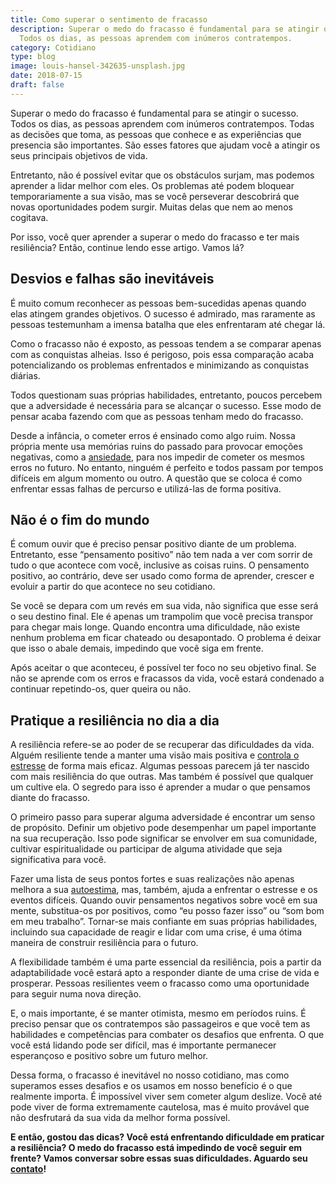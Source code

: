 ```yaml
---
title: Como superar o sentimento de fracasso
description: Superar o medo do fracasso é fundamental para se atingir o sucesso.
  Todos os dias, as pessoas aprendem com inúmeros contratempos.
category: Cotidiano
type: blog
image: louis-hansel-342635-unsplash.jpg
date: 2018-07-15
draft: false
---
```


Superar o medo do fracasso é fundamental para se atingir o sucesso. Todos os dias, as pessoas aprendem com inúmeros contratempos. Todas as decisões que toma, as pessoas que conhece e as experiências que presencia são importantes. São esses fatores que ajudam você a atingir os seus principais objetivos de vida.

Entretanto, não é possível evitar que os obstáculos surjam, mas podemos aprender a lidar melhor com eles. Os problemas até podem bloquear temporariamente a sua visão, mas se você perseverar descobrirá que novas oportunidades podem surgir. Muitas delas que nem ao menos cogitava.

Por isso, você quer aprender a superar o medo do fracasso e ter mais resiliência? Então, continue lendo esse artigo. Vamos lá?

## **Desvios e falhas são inevitáveis**

É muito comum reconhecer as pessoas bem-sucedidas apenas quando elas atingem grandes objetivos. O sucesso é admirado, mas raramente as pessoas testemunham a imensa batalha que eles enfrentaram até chegar lá.

Como o fracasso não é exposto, as pessoas tendem a se comparar apenas com as conquistas alheias. Isso é perigoso, pois essa comparação acaba potencializando os problemas enfrentados e minimizando as conquistas diárias.

Todos questionam suas próprias habilidades, entretanto, poucos percebem que a adversidade é necessária para se alcançar o sucesso. Esse modo de pensar acaba fazendo com que as pessoas tenham medo do fracasso.

Desde a infância, o cometer erros é ensinado como algo ruim. Nossa própria mente usa memórias ruins do passado para provocar emoções negativas, como a [ansiedade](/ansiedade-o-mal-do-novo-seculo/), para nos impedir de cometer os mesmos erros no futuro. No entanto, ninguém é perfeito e todos passam por tempos difíceis em algum momento ou outro. A questão que se coloca é como enfrentar essas falhas de percurso e utilizá-las de forma positiva.

## **Não é o fim do mundo**

É comum ouvir que é preciso pensar positivo diante de um problema. Entretanto, esse “pensamento positivo” não tem nada a ver com sorrir de tudo o que acontece com você, inclusive as coisas ruins. O pensamento positivo, ao contrário, deve ser usado como forma de aprender, crescer e evoluir a partir do que acontece no seu cotidiano.

Se você se depara com um revés em sua vida, não significa que esse será o seu destino final. Ele é apenas um trampolim que você precisa transpor para chegar mais longe. Quando encontra uma dificuldade, não existe nenhum problema em ficar chateado ou desapontado. O problema é deixar que isso o abale demais, impedindo que você siga em frente.

Após aceitar o que aconteceu, é possível ter foco no seu objetivo final. Se não se aprende com os erros e fracassos da vida, você estará condenado a continuar repetindo-os, quer queira ou não.

## **Pratique a resiliência no dia a dia**

A resiliência refere-se ao poder de se recuperar das dificuldades da vida. Alguém resiliente tende a manter uma visão mais positiva e [controla o estresse](/5-maneiras-de-se-controlar-o-estresse/) de forma mais eficaz. Algumas pessoas parecem já ter nascido com mais resiliência do que outras. Mas também é possível que qualquer um cultive ela. O segredo para isso é aprender a mudar o que pensamos diante do fracasso.

O primeiro passo para superar alguma adversidade é encontrar um senso de propósito. Definir um objetivo pode desempenhar um papel importante na sua recuperação. Isso pode significar se envolver em sua comunidade, cultivar espiritualidade ou participar de alguma atividade que seja significativa para você.

Fazer uma lista de seus pontos fortes e suas realizações não apenas melhora a sua [autoestima](/como-aumentar-a-autoestima/), mas, também, ajuda a enfrentar o estresse e os eventos difíceis. Quando ouvir pensamentos negativos sobre você em sua mente, substitua-os por positivos, como “eu posso fazer isso” ou “som bom em meu trabalho”. Tornar-se mais confiante em suas próprias habilidades, incluindo sua capacidade de reagir e lidar com uma crise, é uma ótima maneira de construir resiliência para o futuro.

A flexibilidade também é uma parte essencial da resiliência, pois a partir da adaptabilidade você estará apto a responder diante de uma crise de vida e prosperar. Pessoas resilientes veem o fracasso como uma oportunidade para seguir numa nova direção.

E, o mais importante, é se manter otimista, mesmo em períodos ruins. É preciso pensar que os contratempos são passageiros e que você tem as habilidades e competências para combater os desafios que enfrenta. O que você está lidando pode ser difícil, mas é importante permanecer esperançoso e positivo sobre um futuro melhor.

Dessa forma, o fracasso é inevitável no nosso cotidiano, mas como superamos esses desafios e os usamos em nosso benefício é o que realmente importa. É impossível viver sem cometer algum deslize. Você até pode viver de forma extremamente cautelosa, mas é muito provável que não desfrutará da sua vida da melhor forma possível.

**E então, gostou das dicas? Você está enfrentando dificuldade em praticar a resiliência? O medo do fracasso está impedindo de você seguir em frente? Vamos conversar sobre essas suas dificuldades. Aguardo seu** [**contato**](/contato/)**!**

